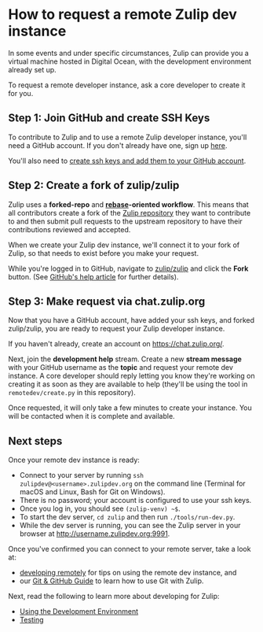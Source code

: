 # How to request a remote Zulip dev instance

In some events and under specific circumstances, Zulip can provide you a
virtual machine hosted in Digital Ocean, with the development environment
already set up.

To request a remote developer instance, ask a core developer to create it
for you.

## Step 1: Join GitHub and create SSH Keys

To contribute to Zulip and to use a remote Zulip developer instance, you'll
need a GitHub account. If you don't already have one, sign up
[here][github-join].

You'll also need to [create ssh keys and add them to your GitHub
account][github-help-add-ssh-key].

## Step 2: Create a fork of zulip/zulip

Zulip uses a **forked-repo** and **[rebase][gitbook-rebase]-oriented
workflow**. This means that all contributors create a fork of the [Zulip
repository][github-zulip-zulip] they want to contribute to and then submit pull
requests to the upstream repository to have their contributions reviewed and
accepted.

When we create your Zulip dev instance, we'll connect it to your fork of Zulip,
so that needs to exist before you make your request.

While you're logged in to GitHub, navigate to [zulip/zulip][github-zulip-zulip]
and click the **Fork** button. (See [GitHub's help article][github-help-fork]
for further details).

## Step 3: Make request via chat.zulip.org

Now that you have a GitHub account, have added your ssh keys, and forked
zulip/zulip, you are ready to request your Zulip developer instance.

If you haven't already, create an account on https://chat.zulip.org/.

Next, join the **development help** stream. Create a new **stream message**
with your GitHub username as the **topic** and request your remote dev
instance. A core developer should reply letting you know they're working on
creating it as soon as they are available to help (they'll be using
the tool in `remotedev/create.py` in this repository).

Once requested, it will only take a few minutes to create your instance. You
will be contacted when it is complete and available.

## Next steps

Once your remote dev instance is ready:

- Connect to your server by running
  `ssh zulipdev@<username>.zulipdev.org` on the command line
  (Terminal for macOS and Linux, Bash for Git on Windows).
- There is no password; your account is configured to use your ssh keys.
- Once you log in, you should see `(zulip-venv) ~$`.
- To start the dev server, `cd zulip` and then run `./tools/run-dev.py`.
- While the dev server is running, you can see the Zulip server in your browser
  at http://username.zulipdev.org:9991.

Once you've confirmed you can connect to your remote server, take a look at:

* [developing remotely][rtd-dev-remote] for tips on using the remote dev
  instance, and
* our [Git & GitHub Guide][rtd-git-guide] to learn how to use Git with Zulip.

Next, read the following to learn more about developing for Zulip:

* [Using the Development Environment][rtd-using-dev-env]
* [Testing][rtd-testing]

[github-join]: https://github.com/join
[github-help-add-ssh-key]: https://help.github.com/articles/adding-a-new-ssh-key-to-your-github-account/
[github-zulip-zulip]: https://github.com/zulip/zulip/
[github-help-fork]: https://help.github.com/articles/fork-a-repo/
[install-direct]: https://zulip.readthedocs.io/en/latest/dev-env-first-time-contributors.html
[install-vagrant]: https://zulip.readthedocs.io/en/latest/install-ubuntu-without-vagrant-dev.html
[google-gci]: https://codein.withgoogle.com/
[rtd-testing]: https://zulip.readthedocs.io/en/latest/testing.html
[rtd-using-dev-env]: https://zulip.readthedocs.io/en/latest/using-dev-environment.html
[rtd-dev-remote]: https://zulip.readthedocs.io/en/latest/dev-remote.html
[rtd-git-guide]: http://zulip.readthedocs.io/en/latest/git-guide.html
[gitbook-rebase]: https://git-scm.com/book/en/v2/Git-Branching-Rebasing
